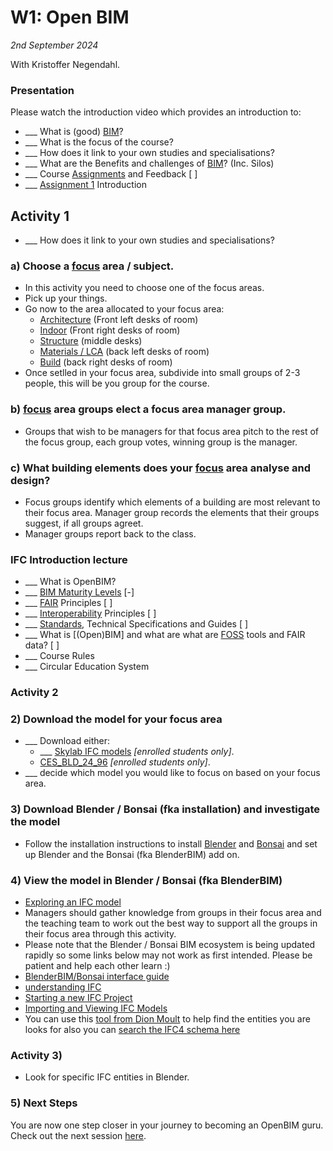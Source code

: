 # W1: Open BIM

*2nd September 2024*

With Kristoffer Negendahl.

### Presentation

Please watch the introduction video which provides an introduction to:
* ___ What is (good) [BIM]?
* ___ What is the focus of the course?
* ___ How does it link to your own studies and specialisations?
* ___ What are the Benefits and challenges of [BIM]? (Inc. Silos)
* ___ Course [Assignments](/Assignments/index) and Feedback [ ]
* ___ [Assignment 1] Introduction

## Activity 1
* ___ How does it link to your own studies and specialisations?

### a) Choose a [focus] area / subject.
* In this activity you need to choose one of the focus areas.
* Pick up your things.
* Go now to the area allocated to your focus area:
  *   [Architecture] (Front left desks of room)
  *   [Indoor] (Front right desks of room)
  *   [Structure] (middle desks)
  *   [Materials / LCA] (back left desks of room)
  *   [Build] (back right desks of room)
* Once setlled in your focus area, subdivide into small groups of 2-3 people, this will be you group for the course.

### b) [focus] area groups elect a focus area manager group.
* Groups that wish to be managers for that focus area pitch to the rest of the focus group, each group votes, winning group is the manager.

### c) What building elements does your [focus] area analyse and design?
* Focus groups identify which elements of a building are most relevant to their focus area. Manager group records the elements that their groups suggest, if all groups agreet.
* Manager groups report back to the class.

### IFC Introduction lecture
* ___ What is OpenBIM?
* ___ [BIM Maturity Levels] [-]
* ___ [FAIR] Principles [ ]
* ___ [Interoperability] Principles [ ]
* ___ [Standards], Technical Specifications and Guides [ ]
* ___ What is [(Open)BIM] and what are what are [FOSS] tools and FAIR data?  [ ]
* ___ Course Rules
* ___ Circular Education System

### Activity 2

### 2) Download the model for your focus area
* ___ Download either:
   * ___ [Skylab IFC models](https://learn.inside.dtu.dk/d2l/le/lessons/215344/folders/813833) *[enrolled students only]*.
   *  [CES_BLD_24_96](https://learn.inside.dtu.dk/d2l/le/lessons/215344/folders/857237) *[enrolled students only]*.
* ___ decide which model you would like to focus on based on your focus area.

### 3) Download Blender / Bonsai (fka installation) and investigate the model
* Follow the installation instructions to install [Blender] and [Bonsai] and set up Blender and the Bonsai (fka BlenderBIM) add on.
<!--
* [Install](https://docs.bonsaibim.org/quickstart/installation.html) Blender and BlenderBIM following the instruction page~~, with the difference that you should follow the [unstable installation](https://blenderbim.org/docs/devs/installation.html#unstable-installation).~~
Here is also a [video explaination](https://www.youtube.com/watch?v=I-937k6fvKk&t=0s) by Ifc Architect (notice that the new version of BlenderBIM looks a bit different).
-->

### 4) View the model in Blender / Bonsai (fka BlenderBIM)
* [Exploring an IFC model](https://docs.bonsaibim.org/quickstart/explore_model.html)
* Managers should gather knowledge from groups in their focus area and the teaching team to work out the best way to support all the groups in their focus area through this activity.
* Please note that the Blender / Bonsai BIM ecosystem is being updated rapidly so some links below may not work as first intended. Please be patient and help each other learn :)
* [BlenderBIM/Bonsai interface guide](https://docs.bonsaibim.org/reference/interface.html)
* [understanding IFC](https://docs.bonsaibim.org/guides/authoring/understanding_ifc.html)
* [Starting a new IFC Project](https://docs.bonsaibim.org/quickstart/create_model.html)
* [Importing and Viewing IFC Models](https://docs.bonsaibim.org/quickstart/explore_model.html)
* You can use this [tool from Dion Moult](https://blenderbim.org/search-ifc-class.html) to help find the entities you are looks for also you can [search the IFC4 schema here](https://ifc43-docs.standards.buildingsmart.org/)

### Activity 3)
* Look for specific IFC entities in Blender.

### 5) Next Steps
You are now one step closer in your journey to becoming an OpenBIM guru. Check out the next session [here](https://github.com/timmcginley/41934/tree/main/Schedule/02).


<!-- links -->

[BIM]: /Concepts/BIM.md

[BIM Maturity Levels]: /Concepts/Levels.md

[Blender]: /Concepts/Blender.md
[Bonsai]: /Concepts/Bonsai/index.md

[IFC]: /Concepts/IFC.md
[FAIR]: /Concepts/FAIR.md
[focus]: /Focus/index.md
[FOSS]: /Concepts/SoftwareLicences.md
[focus area]: /Focus/index.md
[Interoperability]: /Concepts/Interoperability.md
[Standards]: /Concepts/Standards.md
[entities]: /Concepts/Entities.md
[properties]: /Concepts/Properties.md
[IFC File Analyzer]: /Concepts/IFCFileAnalyzer.md
[Assignment 1]: /Assignments/A1.md

[Architecture]: /Focus/Architecture.md
[Indoor]: /Focus/Indoor.md
[Structure]: /Focus/Structure.md
[Materials / LCA]: /Focus/Sustainability.md
[Build]: /Focus/Build.md

